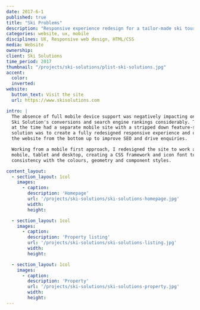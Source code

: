 ```yaml
---
date: 2017-6-1
published: true
title: "Ski Problems"
description: "Responsive experience redesign for a tailor-made ski tour operator"
categories: website, ux, mobile
disciplines: UX, Responsive web design, HTML/CSS
media: Website
ownership:
client: Ski Solutions
time_period: 2017
thumbnail: "/projects/ski-solutions/plist-ski-solutions.jpg"
accent:
  color:
  inverted:
website:
  button_text: Visit the site
  url: https://www.skisolutions.com

intro: |
  The absence of full mobile device support was negatively impacting on
  Ski Solution's conversions and search engine rankings considerably. The site
  at the time had a separate mobile site with a stripped down feature-set. The
  solution was to create a fully redesigned responsive experience and optimise
  the website from the bottom up to improve SEO and drive enquiries.

  Working from a mobile first approach, I redesigned the site to work across
  mobile, tablet and desktop, creating a CSS framework and icon font to maintain
  consistency with the colours, geometry and component styles.

content_layout:
  - section_layout: 1col
    images:
      - caption:
        description: 'Homepage'
        url: '/projects/ski-solutions/ski-solutions-homepage.jpg'
        width:
        height:

  - section_layout: 1col
    images:
      - caption:
        description: 'Property listing'
        url: '/projects/ski-solutions/ski-solutions-listing.jpg'
        width:
        height:

  - section_layout: 1col
    images:
      - caption:
        description: 'Property'
        url: '/projects/ski-solutions/ski-solutions-property.jpg'
        width:
        height:
---
```

